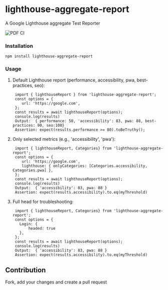 # lighthouse-aggregate-report
A Google Lighthouse aggregate Test Reporter

![PDF CI](https://github.com/fasatrix/lighthouse-aggregate-report/actions/workflows/lighthouse.yaml/badge.svg)

### Installation
`npm install lighthouse-aggregate-report`


### Usage
1) Default Lighthouse report (performance, accessibility, pwa, best-practices, seo):
      ```
       import { lighthouseReport } from 'lighthouse-aggregate-report';
       const options = {
          url: 'https://google.com',
       };
       const results = await lighthouseReport(options);
       console.log(results)
       Output:  { performance: 50, 'accessibility': 83, pwa: 88, best-practices: 90, seo:100}
       Assertion: expect(results.performance >= 80).toBeTruthy();
     ```
2)  Only selected metrics (e.g.,  'accessibility', 'pwa'):
      ```
       import { lighthouseReport, Categories} from 'lighthouse-aggregate-report';
       const options = {
          url: 'https://google.com',
          lighthouse: { onlyCategories: [Categories.accessibility, Categories.pwa] },
       };
       const results = await lighthouseReport(options);
       console.log(results)
       Output:  { 'accessibility': 83, pwa: 88 }
       Assertion: expect(results.accessibility).to.eq(myThreshold)
    
     ```
3)  Full head for troubleshooting:
      ```
       import { lighthouseReport, Categories} from 'lighthouse-aggregate-report';
       const options = {
         Login: {
             headed: true
         },
       };
       const results = await lighthouseReport(options);
       console.log(results)
       Output:  { 'accessibility': 83, pwa: 88 }
       Assertion: expect(results.accessibility).to.eq(myThreshold)
    
     ```    

## Contribution
Fork, add your changes and create a pull request 

       

